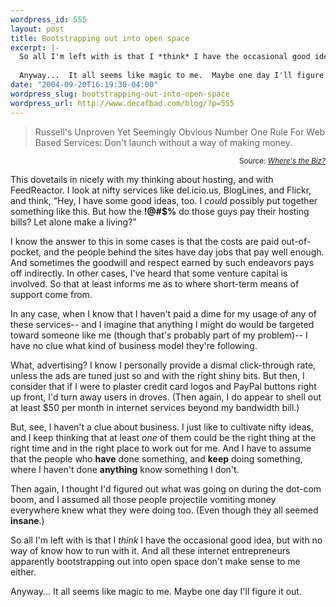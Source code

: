 ```yaml
--- 
wordpress_id: 555
layout: post
title: Bootstrapping out into open space
excerpt: |-
  So all I'm left with is that I *think* I have the occasional good idea, but with no way of know how to run with it.  And all these internet entrepreneurs apparently bootstrapping out into open space don't make sense to me either.
  
  Anyway...  It all seems like magic to me.  Maybe one day I'll figure it out.
date: "2004-09-20T16:19:30-04:00"
wordpress_slug: bootstrapping-out-into-open-space
wordpress_url: http://www.decafbad.com/blog/?p=555
---
```

<blockquote>Russell's Unproven Yet Seemingly Obvious Number One Rule For Web Based Services: Don't launch without a way of making money.

</blockquote>
<div align="right"><small>Source: <cite><a href="http://www.russellbeattie.com/notebook/1008040.html">Where's the Biz?</a></cite></small></div>

This dovetails in nicely with my thinking about hosting, and with FeedReactor.  I look at nifty services like del.icio.us, BlogLines, and Flickr, and think, &#8220;Hey, I have some good ideas, too.  I *could* possibly put together something like this.  But how the **!@#$%** do those guys pay their hosting bills?  Let alone make a living?&#8221;  

I know the answer to this in some cases is that the costs are paid out-of-pocket, and the people behind the sites have day jobs that pay well enough.  And sometimes the goodwill and respect earned by such endeavors pays off indirectly.  In other cases, I've heard that some venture capital is involved.  So that at least informs me as to where short-term means of support come from.

In any case, when I know that I haven't paid a dime for my usage of any of these services-- and I imagine that anything I might do would be targeted toward someone like me (though that's probably part of my problem)-- I have no clue what kind of business model they're following.  

What, advertising?  I know I personally provide a dismal click-through rate, unless the ads are tuned just so and with the right shiny bits.  But then, I consider that if I were to plaster credit card logos and PayPal buttons right up front, I'd turn away users in droves.  (Then again, I do appear to shell out at least $50 per month in internet services beyond my bandwidth bill.)

But, see, I haven't a clue about business.  I just like to cultivate nifty ideas, and I keep thinking that at least *one* of them could be the right thing at the right time and in the right place to work out for me.  And I have to assume that the people who **have** done something, and **keep** doing something, where I haven't done **anything** know something I don't.

Then again, I thought I'd figured out what was going on during the dot-com boom, and I assumed all those people projectile vomiting money everywhere knew what they were doing too.  (Even though they all seemed **insane**.)

So all I'm left with is that I *think* I have the occasional good idea, but with no way of know how to run with it.  And all these internet entrepreneurs apparently bootstrapping out into open space don't make sense to me either.

Anyway...  It all seems like magic to me.  Maybe one day I'll figure it out.
